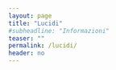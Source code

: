 ```yaml
---
layout: page
title: "Lucidi"
#subheadline: "Informazioni"
teaser: ""
permalink: /lucidi/
header: no
---
```



